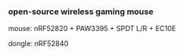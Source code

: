 
### open-source wireless gaming mouse

mouse: nRF52820 + PAW3395 + SPDT L/R + EC10E

dongle: nRF52840

